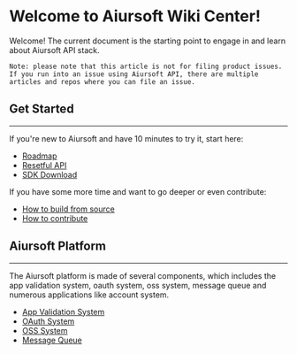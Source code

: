 # Welcome to Aiursoft Wiki Center!

Welcome! 
The current document is the starting point to engage in and learn about Aiursoft API stack.

    Note: please note that this article is not for filing product issues. If you run into an issue using Aiursoft API, there are multiple articles and repos where you can file an issue.

## Get Started
------------
If you're new to Aiursoft and have 10 minutes to try it, start here: 

* [Roadmap](#)
* [Resetful API](#)
* [SDK Download](#)


If you have some more time and want to go deeper or even contribute:

* [How to build from source](#)
* [How to contribute](#)

## Aiursoft Platform
-------
The Aiursoft platform is made of several components, which includes the app validation system, oauth system, oss system, message queue and numerous applications like account system.

* [App Validation System]()
* [OAuth System](#)
* [OSS System](#)
* [Message Queue](#)
